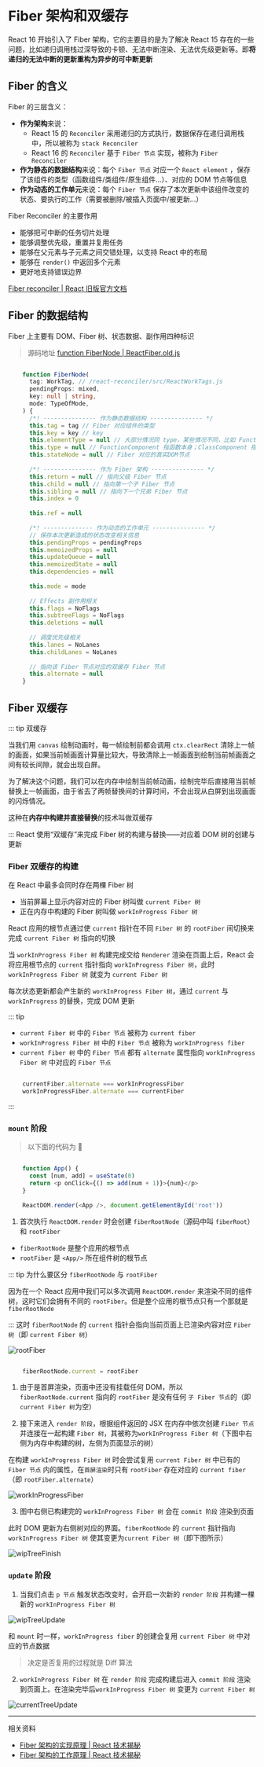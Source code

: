 Fiber 架构和双缓存 [​](#fiber-架构和双缓存)
===============================

React 16 开始引入了 Fiber 架构，它的主要目的是为了解决 React 15 存在的一些问题，比如递归调用栈过深导致的卡顿、无法中断渲染、无法优先级更新等。即**将递归的无法中断的更新重构为异步的可中断更新**

Fiber 的含义 [​](#fiber-的含义)
-------------------------

Fiber 的三层含义：

*   **作为架构**来说：
    *   React 15 的 `Reconciler` 采用递归的方式执行，数据保存在递归调用栈中，所以被称为 `stack Reconciler`
    *   React 16 的 `Reconciler` 基于 `Fiber 节点` 实现，被称为 `Fiber Reconciler`
*   **作为静态的数据结构**来说：每个 `Fiber 节点` 对应一个 `React element` ，保存了该组件的类型（函数组件/类组件/原生组件...）、对应的 DOM 节点等信息
*   **作为动态的工作单元**来说：每个 `Fiber 节点` 保存了本次更新中该组件改变的状态、要执行的工作（需要被删除/被插入页面中/被更新...）

Fiber Reconciler 的主要作用

*   能够把可中断的任务切片处理
*   能够调整优先级，重置并复用任务
*   能够在父元素与子元素之间交错处理，以支持 React 中的布局
*   能够在 `render()` 中返回多个元素
*   更好地支持错误边界

[Fiber reconciler | React 旧版官方文档](https://zh-hans.legacy.reactjs.org/docs/codebase-overview.html#fiber-reconciler)

Fiber 的数据结构 [​](#fiber-的数据结构)
-----------------------------

Fiber 上主要有 DOM、Fiber 树、状态数据、副作用四种标识

> 源码地址 [function FiberNode | ReactFiber.old.js](https://github.com/wild2life/code-analysis/blob/f0dc66687fe470217252ef38ae4f0697dc2fc15d/react-v18.2.0/src/react/packages/react-reconciler/src/ReactFiber.old.js#L118)

```ts

    function FiberNode(
      tag: WorkTag, // /react-reconciler/src/ReactWorkTags.js
      pendingProps: mixed,
      key: null | string,
      mode: TypeOfMode,
    ) {
      /*! --------------- 作为静态数据结构 --------------- */
      this.tag = tag // Fiber 对应组件的类型
      this.key = key // key
      this.elementType = null // 大部分情况同 type，某些情况不同，比如 FunctionComponent 使用 React.memo 包裹
      this.type = null // FunctionComponent 指函数本身；ClassComponent 指 class；HostComponent 指 DOM 节点的tagName
      this.stateNode = null // Fiber 对应的真实DOM节点
    
      /*! --------------- 作为 Fiber 架构 --------------- */
      this.return = null // 指向父级 Fiber 节点
      this.child = null // 指向第一个子 Fiber 节点
      this.sibling = null // 指向下一个兄弟 Fiber 节点
      this.index = 0
    
      this.ref = null
    
      /*! -------------- 作为动态的工作单元 --------------- */
      // 保存本次更新造成的状态改变相关信息
      this.pendingProps = pendingProps
      this.memoizedProps = null
      this.updateQueue = null
      this.memoizedState = null
      this.dependencies = null
    
      this.mode = mode
    
      // Effects 副作用相关
      this.flags = NoFlags
      this.subtreeFlags = NoFlags
      this.deletions = null
    
      // 调度优先级相关
      this.lanes = NoLanes
      this.childLanes = NoLanes
    
      // 指向该 Fiber 节点对应的双缓存 Fiber 节点
      this.alternate = null
    }

```

Fiber 双缓存 [​](#fiber-双缓存)
-------------------------

::: tip 双缓存

当我们用 `canvas` 绘制动画时，每一帧绘制前都会调用 `ctx.clearRect` 清除上一帧的画面，如果当前帧画面计算量比较大，导致清除上一帧画面到绘制当前帧画面之间有较长间隙，就会出现白屏。

为了解决这个问题，我们可以在内存中绘制当前帧动画，绘制完毕后直接用当前帧替换上一帧画面，由于省去了两帧替换间的计算时间，不会出现从白屏到出现画面的闪烁情况。

这种在**内存中构建并直接替换**的技术叫做双缓存

::: 
React 使用“双缓存”来完成 Fiber 树的构建与替换——对应着 DOM 树的创建与更新

### Fiber 双缓存的构建 [​](#fiber-双缓存的构建)

在 React 中最多会同时存在两棵 Fiber 树

*   当前屏幕上显示内容对应的 Fiber 树叫做 `current Fiber 树`
*   正在内存中构建的 Fiber 树叫做 `workInProgress Fiber 树`

React 应用的根节点通过使 `current` 指针在不同 `Fiber 树` 的 `rootFiber` 间切换来完成 `current Fiber 树` 指向的切换

当 `workInProgress Fiber 树` 构建完成交给 `Renderer` 渲染在页面上后，React 会将应用根节点的 `current` 指针指向 `workInProgress Fiber 树`，此时 `workInProgress Fiber 树` 就变为 `current Fiber 树`

每次状态更新都会产生新的 `workInProgress Fiber 树`，通过 `current` 与 `workInProgress` 的替换，完成 DOM 更新

::: tip 

*   `current Fiber 树` 中的 `Fiber 节点` 被称为 `current fiber`
*   `workInProgress Fiber 树` 中的 `Fiber 节点` 被称为 `workInProgress fiber`
*   `current Fiber 树` 中的 `Fiber 节点` 都有 `alternate` 属性指向 `workInProgress Fiber 树` 中对应的 `Fiber 节点`

```js

    currentFiber.alternate === workInProgressFiber
    workInProgressFiber.alternate === currentFiber

``` 
::: 
### `mount` 阶段 [​](#mount-阶段)

> 以下面的代码为 🌰

```js

    function App() {
      const [num, add] = useState(0)
      return <p onClick={() => add(num + 1)}>{num}</p>
    }
    
    ReactDOM.render(<App />, document.getElementById('root'))

```

1.  首次执行 `ReactDOM.render` 时会创建 `fiberRootNode`（源码中叫 `fiberRoot`）和 `rootFiber`

*   `fiberRootNode` 是整个应用的根节点
*   `rootFiber` 是 `<App/>` 所在组件树的根节点

::: tip 为什么要区分 `fiberRootNode` 与 `rootFiber`

因为在一个 React 应用中我们可以多次调用 `ReactDOM.render` 来渲染不同的组件树，这时它们会拥有不同的 `rootFiber`。但是整个应用的根节点只有一个那就是 `fiberRootNode`

::: 
这时 `fiberRootNode` 的 `current` 指针会指向当前页面上已渲染内容对应 `Fiber 树`（即 `current Fiber 树`）

![rootFiber](../../images/react-18/rootfiber.png)

```js

    fiberRootNode.current = rootFiber

```

1. 由于是首屏渲染，页面中还没有挂载任何 DOM，所以 `fiberRootNode.current` 指向的 `rootFiber` 是没有任何 `子 Fiber 节点`的（即`current Fiber 树`为空）

2.  接下来进入 `render 阶段`，根据组件返回的 JSX 在内存中依次创建 `Fiber 节点` 并连接在一起构建 `Fiber 树`，其被称为`workInProgress Fiber 树`（下图中右侧为内存中构建的树，左侧为页面显示的树）

在构建 `workInProgress Fiber 树` 时会尝试复用 `current Fiber 树` 中已有的 `Fiber 节点` 内的属性，在`首屏渲染`时只有 `rootFiber` 存在对应的 `current fiber`（即 `rootFiber.alternate`）

![workInProgressFiber](../../images/react-18/workInProgressFiber.png)

3.  图中右侧已构建完的 `workInProgress Fiber 树` 会在 `commit 阶段` 渲染到页面

此时 DOM 更新为右侧树对应的界面。`fiberRootNode` 的 `current` 指针指向 `workInProgress Fiber 树` 使其变更为`current Fiber 树`（即下图所示）

![wipTreeFinish](../../images/react-18/wipTreeFinish.png)

### `update` 阶段 [​](#update-阶段)

1.  当我们点击 `p 节点` 触发状态改变时，会开启一次新的 `render 阶段` 并构建一棵新的 `workInProgress Fiber 树`

![wipTreeUpdate](../../images/react-18/wipTreeUpdate.png)

和 `mount` 时一样，`workInProgress fiber` 的创建会复用 `current Fiber 树` 中对应的节点数据

> 决定是否复用的过程就是 Diff 算法

2.  `workInProgress Fiber 树` 在 `render 阶段` 完成构建后进入 `commit 阶段` 渲染到页面上。在渲染完毕后`workInProgress Fiber 树` 变更为 `current Fiber 树`

![currentTreeUpdate](../../images/react-18/currentTreeUpdate.png)

* * *

相关资料

*   [Fiber 架构的实现原理 | React 技术揭秘](https://react.iamkasong.com/process/fiber.html)
*   [Fiber 架构的工作原理 | React 技术揭秘](https://react.iamkasong.com/process/doubleBuffer.html)
